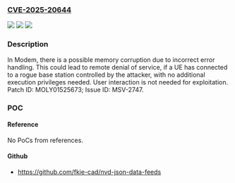 ### [CVE-2025-20644](https://cve.mitre.org/cgi-bin/cvename.cgi?name=CVE-2025-20644)
![](https://img.shields.io/static/v1?label=Product&message=MT2735%2C%20MT2737%2C%20MT6833%2C%20MT6833P%2C%20MT6853%2C%20MT6853T%2C%20MT6855%2C%20MT6855T%2C%20MT6873%2C%20MT6875%2C%20MT6875T%2C%20MT6877%2C%20MT6877T%2C%20MT6877TT%2C%20MT6879%2C%20MT6880%2C%20MT6883%2C%20MT6885%2C%20MT6886%2C%20MT6889%2C%20MT6890%2C%20MT6891%2C%20MT6893%2C%20MT6895%2C%20MT6895TT%2C%20MT6896%2C%20MT6980%2C%20MT6980D%2C%20MT6983%2C%20MT6983T%2C%20MT6985%2C%20MT6985T%2C%20MT6989%2C%20MT6989T%2C%20MT6990%2C%20MT8673%2C%20MT8791T%2C%20MT8795T%2C%20MT8798&color=blue)
![](https://img.shields.io/static/v1?label=Version&message=%3D%20Modem%20NR15%2C%20NR16%20&color=brighgreen)
![](https://img.shields.io/static/v1?label=Vulnerability&message=CWE-1286%20Syntactic%20Correctness&color=brighgreen)

### Description

In Modem, there is a possible memory corruption due to incorrect error handling. This could lead to remote denial of service, if a UE has connected to a rogue base station controlled by the attacker, with no additional execution privileges needed. User interaction is not needed for exploitation. Patch ID: MOLY01525673; Issue ID: MSV-2747.

### POC

#### Reference
No PoCs from references.

#### Github
- https://github.com/fkie-cad/nvd-json-data-feeds

